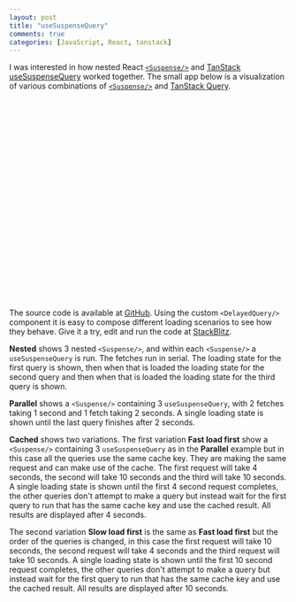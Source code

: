 ```yaml
---
layout: post
title: "useSuspenseQuery"
comments: true
categories: [JavaScript, React, tanstack]
---
```


<script type="module" crossorigin src="/js/react-suspense.js"></script>
<link rel="stylesheet" crossorigin href="/css/react-suspense.css">

I was interested in how nested React [`<Suspense/>`](https://react.dev/reference/react/Suspense) and [TanStack useSuspenseQuery](https://tanstack.com/query/) worked together. The small app below is a visualization of various combinations of [`<Suspense/>`](https://react.dev/reference/react/Suspense) and [TanStack Query](https://tanstack.com/query/).

<div id="root" style="min-height: 363px; margin-bottom: 1rem"></div>

The source code is available at [GitHub](https://github.com/mrloop/use-suspense-query). Using the custom `<DelayedQuery/>` component it is easy to compose different loading scenarios to see how they behave. Give it a try, edit and run the code at [StackBlitz](https://stackblitz.com/~/github.com/mrloop/use-suspense-query).

__Nested__ shows 3 nested `<Suspense/>`, and within each `<Suspense/>` a `useSuspenseQuery` is run. The fetches run in serial. The loading state for the first query is shown, then when that is loaded the loading state for the second query and then when that is loaded the loading state for the third query is shown.

__Parallel__ shows a `<Suspense/>` containing 3 `useSuspenseQuery`, with 2 fetches taking 1 second and 1 fetch taking 2 seconds. A single loading state is shown until the last query finishes after 2 seconds.

__Cached__ shows two variations. The first variation __Fast load first__ show a `<Suspense/>` containing 3 `useSuspenseQuery` as in the __Parallel__ example but in this case all the queries use the same cache key. They are making the same request and can make use of the cache. The first request will take 4 seconds, the second will take 10 seconds and the third will take 10 seconds. A single loading state is shown until the first 4 second request completes, the other queries don't attempt to make a query but instead wait for the first query to run that has the same cache key and use the cached result. All results are displayed after 4 seconds.

The second variation __Slow load first__ is the same as __Fast load first__ but the order of the queries is changed, in this case the first request will take 10 seconds, the second request will take 4 seconds and the third request will take 10 seconds. A single loading state is shown until the first 10 second request completes, the other queries don't attempt to make a query but instead wait for the first query to run that has the same cache key and use the cached result. All results are displayed after 10 seconds.
